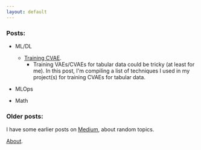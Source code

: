 ```yaml
---
layout: default
---
```

<!-- # Vinura Galwaduge

Welcome to My Blog. -->

### Posts:

- ML/DL
    - [Training CVAE](./404).
        - Training VAEs/CVAEs for tabular data could be tricky (at least for me). In this post, I'm compiling a list of techniques I used in my project(s) for training CVAEs for tabular data.

- MLOps

- Math

### Older posts:

I have some earlier posts on [Medium](https://vinurad13.medium.com/), about random topics.

[About](./about).



